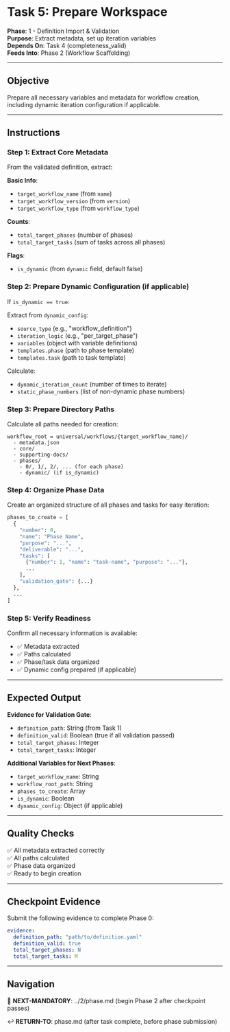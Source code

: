 # Task 5: Prepare Workspace

**Phase**: 1 - Definition Import & Validation  
**Purpose**: Extract metadata, set up iteration variables  
**Depends On**: Task 4 (completeness_valid)  
**Feeds Into**: Phase 2 (Workflow Scaffolding)

---

## Objective

Prepare all necessary variables and metadata for workflow creation, including dynamic iteration configuration if applicable.

---

## Instructions

### Step 1: Extract Core Metadata

From the validated definition, extract:

**Basic Info**:
- `target_workflow_name` (from `name`)
- `target_workflow_version` (from `version`)
- `target_workflow_type` (from `workflow_type`)

**Counts**:
- `total_target_phases` (number of phases)
- `total_target_tasks` (sum of tasks across all phases)

**Flags**:
- `is_dynamic` (from `dynamic` field, default false)

### Step 2: Prepare Dynamic Configuration (if applicable)

If `is_dynamic == true`:

Extract from `dynamic_config`:
- `source_type` (e.g., "workflow_definition")
- `iteration_logic` (e.g., "per_target_phase")
- `variables` (object with variable definitions)
- `templates.phase` (path to phase template)
- `templates.task` (path to task template)

Calculate:
- `dynamic_iteration_count` (number of times to iterate)
- `static_phase_numbers` (list of non-dynamic phase numbers)

### Step 3: Prepare Directory Paths

Calculate all paths needed for creation:

```
workflow_root = universal/workflows/{target_workflow_name}/
  - metadata.json
  - core/
  - supporting-docs/
  - phases/
    - 0/, 1/, 2/, ... (for each phase)
    - dynamic/ (if is_dynamic)
```

### Step 4: Organize Phase Data

Create an organized structure of all phases and tasks for easy iteration:

```python
phases_to_create = [
  {
    "number": 0,
    "name": "Phase Name",
    "purpose": "...",
    "deliverable": "...",
    "tasks": [
      {"number": 1, "name": "task-name", "purpose": "..."},
      ...
    ],
    "validation_gate": {...}
  },
  ...
]
```

### Step 5: Verify Readiness

Confirm all necessary information is available:
- ✅ Metadata extracted
- ✅ Paths calculated
- ✅ Phase/task data organized
- ✅ Dynamic config prepared (if applicable)

---

## Expected Output

**Evidence for Validation Gate**:
- `definition_path`: String (from Task 1)
- `definition_valid`: Boolean (true if all validation passed)
- `total_target_phases`: Integer
- `total_target_tasks`: Integer

**Additional Variables for Next Phases**:
- `target_workflow_name`: String
- `workflow_root_path`: String
- `phases_to_create`: Array
- `is_dynamic`: Boolean
- `dynamic_config`: Object (if applicable)

---

## Quality Checks

✅ All metadata extracted correctly  
✅ All paths calculated  
✅ Phase data organized  
✅ Ready to begin creation

---

## Checkpoint Evidence

Submit the following evidence to complete Phase 0:

```yaml
evidence:
  definition_path: "path/to/definition.yaml"
  definition_valid: true
  total_target_phases: N
  total_target_tasks: M
```

---

## Navigation

🎯 **NEXT-MANDATORY**: ../2/phase.md (begin Phase 2 after checkpoint passes)

↩️ **RETURN-TO**: phase.md (after task complete, before phase submission)

